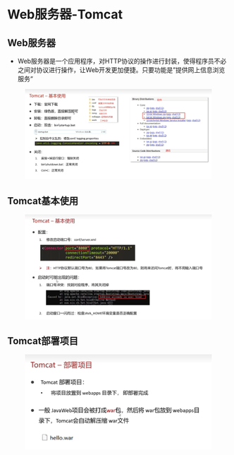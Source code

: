 # Web服务器-Tomcat

## Web服务器

* Web服务器是一个应用程序，对HTTP协议的操作进行封装，使得程序员不必之间对协议进行操作，让Web开发更加便捷。只要功能是”提供网上信息浏览服务“

<figure><img src="../.gitbook/assets/image (1).png" alt=""><figcaption></figcaption></figure>

## Tomcat基本使用

<figure><img src="../.gitbook/assets/image.png" alt=""><figcaption></figcaption></figure>

## Tomcat部署项目

<figure><img src="../.gitbook/assets/image (4).png" alt=""><figcaption></figcaption></figure>
